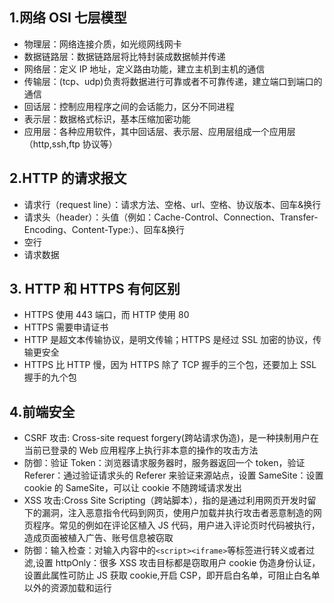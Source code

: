 ## 1.网络 OSI 七层模型

- 物理层：网络连接介质，如光缆网线网卡
- 数据链路层：数据链路层将比特封装成数据帧并传递
- 网络层：定义 IP 地址，定义路由功能，建立主机到主机的通信
- 传输层：(tcp、udp)负责将数据进行可靠或者不可靠传递，建立端口到端口的通信
- 回话层：控制应用程序之间的会话能力，区分不同进程
- 表示层：数据格式标识，基本压缩加密功能
- 应用层：各种应用软件，其中回话层、表示层、应用层组成一个应用层（http,ssh,ftp 协议等）

## 2.HTTP 的请求报文

- 请求行（request line）：请求方法、空格、url、空格、协议版本、回车&换行
- 请求头（header）：头值（例如：Cache-Control、Connection、Transfer-Encoding、Content-Type:）、回车&换行
- 空行
- 请求数据

## 3. HTTP 和 HTTPS 有何区别

- HTTPS 使用 443 端口，而 HTTP 使用 80
- HTTPS 需要申请证书
- HTTP 是超文本传输协议，是明文传输；HTTPS 是经过 SSL 加密的协议，传输更安全
- HTTPS 比 HTTP 慢，因为 HTTPS 除了 TCP 握手的三个包，还要加上 SSL 握手的九个包

## 4.前端安全

- CSRF 攻击: Cross-site request forgery(跨站请求伪造)，是一种挟制用户在当前已登录的 Web 应用程序上执行非本意的操作的攻击方法
- 防御：验证 Token：浏览器请求服务器时，服务器返回一个 token，验证 Referer：通过验证请求头的 Referer 来验证来源站点，设置 SameSite：设置 cookie 的 SameSite，可以让 cookie 不随跨域请求发出
- XSS 攻击:Cross Site Scripting（跨站脚本），指的是通过利用网页开发时留下的漏洞，注入恶意指令代码到网页，使用户加载并执行攻击者恶意制造的网页程序。常见的例如在评论区植入 JS 代码，用户进入评论页时代码被执行，造成页面被植入广告、账号信息被窃取
- 防御：输入检查：对输入内容中的`<script><iframe>`等标签进行转义或者过滤,设置 httpOnly：很多 XSS 攻击目标都是窃取用户 cookie 伪造身份认证，设置此属性可防止 JS 获取 cookie,开启 CSP，即开启白名单，可阻止白名单以外的资源加载和运行
